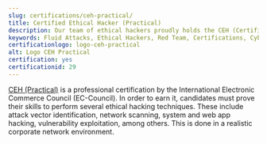 ```yaml
---
slug: certifications/ceh-practical/
title: Certified Ethical Hacker (Practical)
description: Our team of ethical hackers proudly holds the CEH (Certified Ethical Hacker) (Practical)certification, among many others.
keywords: Fluid Attacks, Ethical Hackers, Red Team, Certifications, Cybersecurity, Pentesters, Whitehat Hackers, CEH Practical
certificationlogo: logo-ceh-practical
alt: Logo CEH Practical
certification: yes
certificationid: 29
---
```


[CEH (Practical)](https://www.eccouncil.org/programs/certified-ethical-hacker-ceh-practical/)
is a professional certification
by the International Electronic Commerce Council (EC-Council).
In order to earn it,
candidates must prove their skills
to perform several ethical hacking techniques.
These include attack vector identification,
network scanning,
system and web app hacking,
vulnerability exploitation,
among others.
This is done in a realistic corporate network environment.
